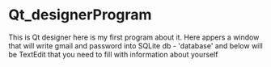 # Qt_designerProgram
This is Qt designer here is my first program about it.
Here appers a window that will write gmail and password into SQLite db - 'database' and below will be TextEdit that you need to fill with information about yourself 
